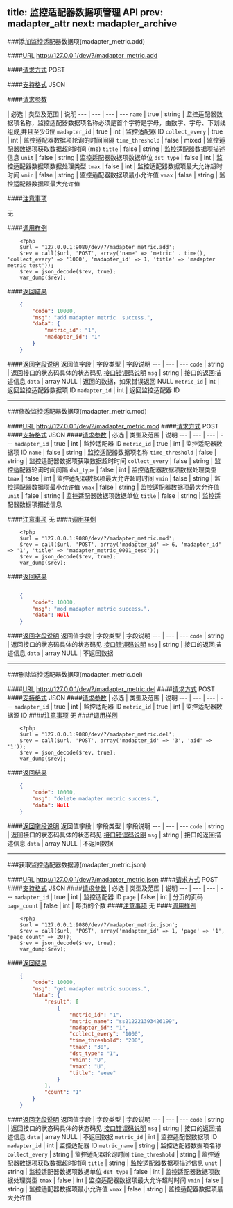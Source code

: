 title: 监控适配器数据项管理 API
prev: madapter_attr
next: madapter_archive
---

###添加监控适配器数据项(madapter_metric.add)

####[URL](#add_url) 
http://127.0.0.1/dev/?/madapter_metric.add

####[请求方式](#add_post)
POST

####[支持格式](#add_json)
JSON 

####[请求参数](#add_param)

  | 必选 | 类型及范围 | 说明
--- | --- | --- | ---
`name` | true | string | 监控适配器数据项名称，监控适配器数据项名称必须是首个字符是字母，由数字、字母、下划线组成,并且至少6位
`madapter_id`  | true | int    | 监控适配器 ID
`collect_every`  | true | int    | 监控适配器数据项轮询的时间间隔
`time_threshold`  | false | mixed    | 监控适配器数据项获取数据超时时间 (ms)
`title` | false | string | 监控适配器数据项描述信息
`unit` | false | string | 监控适配器数据项数据单位
`dst_type` | false | int | 监控适配器数据项数据处理类型
`tmax` | false | int | 监控适配器数据项最大允许超时时间
`vmin` | false | string | 监控适配器数据项最小允许值
`vmax` | false | string | 监控适配器数据项最大允许值

####[注意事项](#add_notice)

无

####[调用样例](#add_example)

```
	<?php
	$url = '127.0.0.1:9080/dev/?/madapter_metric.add';
	$rev = call($url, 'POST', array('name' => 'metric' . time(), 'collect_every' => '1000', 'madapter_id' => 1, 'title' => 'madapter metric test'));
	$rev = json_decode($rev, true);
	var_dump($rev);
```

####[返回结果](#add_result)
``` json
	{
		"code": 10000,
		"msg": "add madapter metric  success.",
		"data": {
			"metric_id": "1",
			"madapter_id": "1"
		}
	}
```
####[返回字段说明](#add_result_dis)
返回值字段 | 字段类型 | 字段说明
--- | --- | ---
`code` | string | 返回接口的状态码具体的状态码见 [接口错误码说明](api_errno.html) 
`msg`  | string | 接口的返回描述信息
`data` | array NULL  | 返回的数据，如果错误返回 NULL
`metric_id` | int | 返回监控适配器数据项 ID
`madapter_id` | int | 返回监控适配器 ID

---
###修改监控适配器数据项(madapter_metric.mod)

####[URL](#mod_url) 
http://127.0.0.1/dev/?/madapter_metric.mod
####[请求方式](#mod_post)
POST
####[支持格式](#mod_json)
JSON 
####[请求参数](#mod_param)
  | 必选 | 类型及范围 | 说明
--- | --- | --- | ---
`madapter_id` | true | int     | 监控适配器 ID
`metric_id` | true | int     | 监控适配器数据项 ID
`name` | false | string    | 监控适配器数据项名称
`time_threshold` | false | string    | 监控适配器数据项获取数据超时时间
`collect_every` | false | string    | 监控适配器轮询时间间隔
`dst_type` | false | int | 监控适配器数据项数据处理类型
`tmax` | false | int | 监控适配器数据项最大允许超时时间
`vmin` | false | string | 监控适配器数据项最小允许值
`vmax` | false | string | 监控适配器数据项最大允许值
`unit` | false | string | 监控适配器数据项数据单位
`title` | false | string | 监控适配器数据项描述信息

####[注意事项](#mod_notice)
无
####[调用样例](#mod_example)
```
	<?php
	$url = '127.0.0.1:9080/dev/?/madapter_metric.mod';
	$rev = call($url, 'POST', array('madapter_id' => 6, 'madapter_id' => '1', 'title' => 'madapter_metric_0001_desc'));
	$rev = json_decode($rev, true);
	var_dump($rev);
```
####[返回结果](#mod_result)
``` json

	{
		"code": 10000,
		"msg": "mod madapter metric success.",
		"data": Null 
	}

```
####[返回字段说明](#mod_result_dis)
返回值字段 | 字段类型 | 字段说明
--- | --- | ---
`code` | string | 返回接口的状态码具体的状态码见 [接口错误码说明](api_errno.html) 
`msg`  | string | 接口的返回描述信息
`data` | array NULL  | 不返回数据


---
###删除监控适配器数据项(madapter_metric.del)

####[URL](#del_url) 
http://127.0.0.1/dev/?/madapter_metric.del
####[请求方式](#del_post)
POST
####[支持格式](#del_json)
JSON 
####[请求参数](#del_param)
  | 必选 | 类型及范围 | 说明
--- | --- | --- | ---
`madapter_id` | true | int     | 监控适配器 ID
`metric_id` | true | int     | 监控适配器数据源 ID
####[注意事项](#del_notice)
无
####[调用样例](#del_example)
```
	<?php
	$url = '127.0.0.1:9080/dev/?/madapter_metric.del';
	$rev = call($url, 'POST', array('madapter_id' => '3', 'aid' => '1'));
	$rev = json_decode($rev, true);
	var_dump($rev);
```
####[返回结果](#del_result)
``` json
	{
		"code": 10000,
		"msg": "delete madapter metric success.",
		"data": Null 
	}
```
####[返回字段说明](#del_result_dis)
返回值字段 | 字段类型 | 字段说明
--- | --- | ---
`code` | string | 返回接口的状态码具体的状态码见 [接口错误码说明](api_errno.html) 
`msg`  | string | 接口的返回描述信息
`data` | array NULL  | 不返回数据

---
###获取监控适配器数据源(madapter_metric.json)

####[URL](#json_url) 
http://127.0.0.1/dev/?/madapter_metric.json
####[请求方式](#json_post)
POST
####[支持格式](#json_json)
JSON 
####[请求参数](#json_param)
  | 必选 | 类型及范围 | 说明
--- | --- | --- | ---
`madapter_id` | true | int     | 监控适配器 ID
`page` | false | int     | 分页的页码
`page_count` | false | int     | 每页的个数
####[注意事项](#json_notice)
无
####[调用样例](#json_example)
```
	<?php
	$url = '127.0.0.1:9080/dev/?/madapter_metric.json';
	$rev = call($url, 'POST', array('madapter_id' => 1, 'page' => '1', 'page_count' => 20));
	$rev = json_decode($rev, true);
	var_dump($rev);
```
####[返回结果](#json_result)
``` json
	{
		"code": 10000,
		"msg": "get madapter metric success.",
		"data": {
			"result": [
				{
					"metric_id": "1",
					"metric_name": "ss212221393426199",
					"madapter_id": "1",
					"collect_every": "1000",
					"time_threshold": "200",
					"tmax": "30",
					"dst_type": "1",
					"vmin": "U",
					"vmax": "U",
					"title": "eeee"
				}
			],
			"count": "1"
		}
	}
```
####[返回字段说明](#json_result_dis)
返回值字段 | 字段类型 | 字段说明
--- | --- | ---
`code` | string | 返回接口的状态码具体的状态码见 [接口错误码说明](api_errno.html) 
`msg`  | string | 接口的返回描述信息
`data` | array NULL  | 不返回数据
`metric_id` | int | 监控适配器数据项 ID
`madapter_id` | int | 监控适配器 ID
`metric_name` | string | 监控适配器数据项名称
`collect_every` | string | 监控适配器轮询时间
`time_threshold` | string | 监控适配器数据项获取数据超时时间
`title` | string | 监控适配器数据项描述信息
`unit` | string | 监控适配器数据项数据单位
`dst_type` | false | int | 监控适配器数据项数据处理类型
`tmax` | false | int | 监控适配器数据项最大允许超时时间
`vmin` | false | string | 监控适配器数据项最小允许值
`vmax` | false | string | 监控适配器数据项最大允许值
